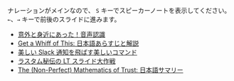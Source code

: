 ナレーションがメインなので、
`S` キーでスピーカーノートを表示してください。
`←`、`→` キーで前後のスライドに進みます。

* [意外と身近にあった！音声認識](https://rastamhadi.github.io/slides/web_speech_api)
* [Get a Whiff of This: 日本語あらすじと解説](https://rastamhadi.github.io/slides/get_a_whiff_of_this)
* [美しい Slack 通知を飛ばす美しいコマンド](https://rastamhadi.github.io/slides/slack_notification_command)
* [ラスタム秘伝の LT スライド大作戦](https://rastamhadi.github.io/slides/lt_slides_server)
* [The (Non-Perfect) Mathematics of Trust: 日本語サマリー](https://rastamhadi.github.io/slides/the_maths_of_trust)
